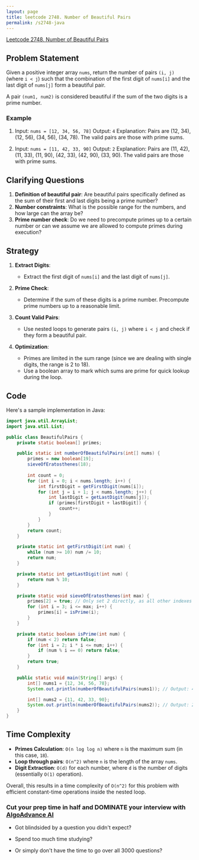 ```yaml
---
layout: page
title: leetcode 2748. Number of Beautiful Pairs
permalink: /s2748-java
---
```

[Leetcode 2748. Number of Beautiful Pairs](https://algoadvance.github.io/algoadvance/l2748)
## Problem Statement

Given a positive integer array `nums`, return the number of pairs `(i, j)` (where `i < j`) such that the combination of the first digit of `nums[i]` and the last digit of `nums[j]` form a beautiful pair.

A pair `(num1, num2)` is considered beautiful if the sum of the two digits is a prime number.

### Example
1. Input: `nums = [12, 34, 56, 78]`
   Output: `4`
   Explanation: Pairs are (12, 34), (12, 56), (34, 56), (34, 78). The valid pairs are those with prime sums.
  
2. Input: `nums = [11, 42, 33, 90]`
   Output: `2`
   Explanation: Pairs are (11, 42), (11, 33), (11, 90), (42, 33), (42, 90), (33, 90). The valid pairs are those with prime sums.

## Clarifying Questions

1. **Definition of beautiful pair**: Are beautiful pairs specifically defined as the sum of their first and last digits being a prime number?
2. **Number constraints**: What is the possible range for the numbers, and how large can the array be?
3. **Prime number check**: Do we need to precompute primes up to a certain number or can we assume we are allowed to compute primes during execution?

## Strategy

1. **Extract Digits**:
   - Extract the first digit of `nums[i]` and the last digit of `nums[j]`.

2. **Prime Check**:
   - Determine if the sum of these digits is a prime number. Precompute prime numbers up to a reasonable limit.

3. **Count Valid Pairs**:
   - Use nested loops to generate pairs `(i, j)` where `i < j` and check if they form a beautiful pair.

4. **Optimization**:
   - Primes are limited in the sum range (since we are dealing with single digits, the range is 2 to 18).
   - Use a boolean array to mark which sums are prime for quick lookup during the loop.

## Code

Here's a sample implementation in Java:

```java
import java.util.ArrayList;
import java.util.List;

public class BeautifulPairs {
    private static boolean[] primes;

    public static int numberOfBeautifulPairs(int[] nums) {
        primes = new boolean[19];
        sieveOfEratosthenes(18);
        
        int count = 0;
        for (int i = 0; i < nums.length; i++) {
            int firstDigit = getFirstDigit(nums[i]);
            for (int j = i + 1; j < nums.length; j++) {
                int lastDigit = getLastDigit(nums[j]);
                if (primes[firstDigit + lastDigit]) {
                    count++;
                }
            }
        }
        return count;
    }

    private static int getFirstDigit(int num) {
        while (num >= 10) num /= 10;
        return num;
    }

    private static int getLastDigit(int num) {
        return num % 10;
    }

    private static void sieveOfEratosthenes(int max) {
        primes[2] = true; // Only set 2 directly, as all other indexes default to false
        for (int i = 3; i <= max; i++) {
            primes[i] = isPrime(i);
        }
    }

    private static boolean isPrime(int num) {
        if (num < 2) return false;
        for (int i = 2; i * i <= num; i++) {
            if (num % i == 0) return false; 
        }
        return true;
    }

    public static void main(String[] args) {
        int[] nums1 = {12, 34, 56, 78};
        System.out.println(numberOfBeautifulPairs(nums1)); // Output: 4

        int[] nums2 = {11, 42, 33, 90};
        System.out.println(numberOfBeautifulPairs(nums2)); // Output: 2
    }
}
```

## Time Complexity

- **Primes Calculation**: `O(n log log n)` where `n` is the maximum sum (in this case, `18`).
- **Loop through pairs**: `O(n^2)` where `n` is the length of the array `nums`.
- **Digit Extraction**: `O(d)` for each number, where `d` is the number of digits (essentially `O(1)` operation).

Overall, this results in a time complexity of `O(n^2)` for this problem with efficient constant-time operations inside the nested loop.


### Cut your prep time in half and DOMINATE your interview with [AlgoAdvance AI](https://algoAdvance.com)

- Got blindsided by a question you didn't expect?

- Spend too much time studying?

- Or simply don't have the time to go over all 3000 questions?

